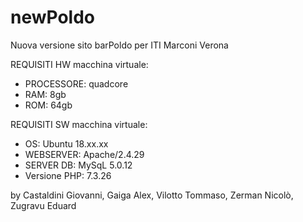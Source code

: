 # newPoldo
Nuova versione sito barPoldo per ITI Marconi Verona

REQUISITI HW macchina virtuale:

- PROCESSORE: quadcore
- RAM: 8gb
- ROM: 64gb

REQUISITI SW macchina virtuale:

- OS: Ubuntu 18.xx.xx
- WEBSERVER: Apache/2.4.29
- SERVER DB: MySqL 5.0.12
- Versione PHP: 7.3.26





by Castaldini Giovanni, Gaiga Alex, Vilotto Tommaso, Zerman Nicolò, Zugravu Eduard
